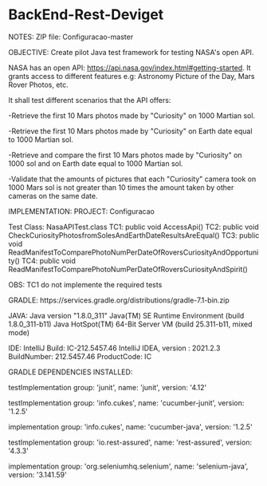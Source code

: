 # BackEnd-Rest-Deviget
NOTES:
ZIP file: Configuracao-master

OBJECTIVE:
Create pilot Java test framework for testing NASA's open API.

NASA has an open API: https://api.nasa.gov/index.html#getting-started. 
It grants access to different features e.g: Astronomy Picture of the Day, 
Mars Rover Photos, etc.

It shall test different scenarios that the API offers:

-Retrieve the first 10 Mars photos made by "Curiosity" on 1000 Martian sol.

-Retrieve the first 10 Mars photos made by "Curiosity" on Earth date equal 
to 1000 Martian sol.

-Retrieve and compare the first 10 Mars photos made by "Curiosity" on 1000
sol and on Earth date equal to 1000 Martian sol.

-Validate that the amounts of pictures that each "Curiosity" camera took on
1000 Mars sol is not greater than 10 times the amount taken by other cameras 
on the same date.

IMPLEMENTATION:
PROJECT: Configuracao

Test Class: NasaAPITest.class
	TC1: public void AccessApi()
	TC2: public void CheckCuriosityPhotosfromSolesAndEarthDateResultsAreEqual()
	TC3: public void ReadManifestToComparePhotoNumPerDateOfRoversCuriosityAndOpportunity()
	TC4: public void ReadManifestToComparePhotoNumPerDateOfRoversCuriosityAndSpirit()

OBS: TC1 do not implemente the required tests


GRADLE:
	https\://services.gradle.org/distributions/gradle-7.1-bin.zip

JAVA:
	Java version "1.8.0_311"
	Java(TM) SE Runtime Environment (build 1.8.0_311-b11)
	Java HotSpot(TM) 64-Bit Server VM (build 25.311-b11, mixed mode)

IDE: IntelliJ
	Build: IC-212.5457.46
    	IntelliJ IDEA, version : 2021.2.3
	BuildNumber: 212.5457.46
	ProductCode: IC


GRADLE DEPENDENCIES INSTALLED:

testImplementation group: 'junit', name: 'junit', version: '4.12'

testImplementation group: 'info.cukes', name: 'cucumber-junit', version: '1.2.5'

implementation group: 'info.cukes', name: 'cucumber-java', version: '1.2.5'

testImplementation group: 'io.rest-assured', name: 'rest-assured', version: '4.3.3'

implementation group: 'org.seleniumhq.selenium', name: 'selenium-java', version: '3.141.59'    
